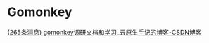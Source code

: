 # Gomonkey

[(265条消息) gomonkey调研文档和学习_云原生手记的博客-CSDN博客](https://blog.csdn.net/u013276277/article/details/104993370)